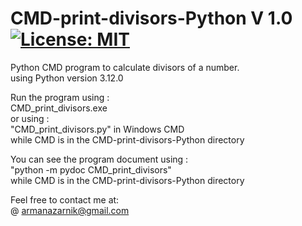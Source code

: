 # CMD-print-divisors-Python V 1.0 [![License: MIT](https://img.shields.io/badge/License-MIT-yellow.svg)](https://opensource.org/licenses/MIT)  
Python CMD program to calculate divisors of a number.    
using Python version 3.12.0  
  
Run the program using :  
CMD_print_divisors.exe  
or using :  
"CMD_print_divisors.py" in Windows CMD  
while CMD is in the CMD-print-divisors-Python directory  

You can see the program document using :  
"python -m pydoc CMD_print_divisors"  
 while CMD is in the CMD-print-divisors-Python directory  
  
Feel free to contact me at:  
@ armanazarnik@gmail.com

